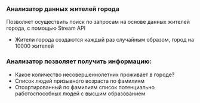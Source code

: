 ### Анализатор данных жителей города

Позволяет осуществить поиск по запросам на основе данных жителей города, с помощью Stream API

- Жители города создаются каждый раз случайным образом, город на 10000 жителей

### Анализатор позволяет получить информацию:

- Какое количество несовершеннолетних проживает в городе?
- Список людей призывного возраста по фамилиям
- Отсортированный по фамилиям список потенциально работоспособных людей с высшим образованием